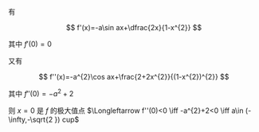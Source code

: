 有

$$
f'(x)=-a\sin ax+\dfrac{2x}{1-x^{2}}
$$

其中 $f'(0)=0$

又有

$$
f''(x)=-a^{2}\cos ax+\frac{2+2x^{2}}{(1-x^{2})^{2}}
$$

其中 $f''(0)=-a^{2}+2$

则 $x=0$ 是 $f$ 的极大值点 $\Longleftarrow f''(0)<0 \iff -a^{2}+2<0 \iff a\in (-\infty,-\sqrt{2 }) cup$